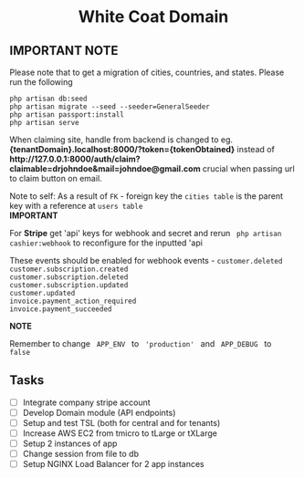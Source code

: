 <h1 align="center">White Coat Domain</h1>

## IMPORTANT NOTE
Please note that to get a migration of cities, countries, and states.
Please run the following 
<p>
    <code>php artisan db:seed</code> <br/> 
    <code>php artisan migrate --seed --seeder=GeneralSeeder</code> <br/> 
    <code>php artisan passport:install</code> <br/> 
    <code>php artisan serve</code> <br/> 
</p>
<p>
    When claiming site, handle from backend is changed to  eg. <strong>{tenantDomain}.localhost:8000/?token={tokenObtained}</strong> instead of <strong>http://127.0.0.1:8000/auth/claim?claimable=drjohndoe&mail=johndoe@gmail.com</strong> crucial when passing url to claim button on email.
</p>
Note to self: As a result of <code>FK</code> - foreign key the <code>cities table</code> is the parent key with a reference at <code>users table</code><br/>
<b>IMPORTANT</b><p>For <strong>Stripe</strong> get 'api' keys for webhook and secret and rerun <code> php artisan cashier:webhook</code> to reconfigure for the inputted 'api</p>
<p>These events should be enabled for webhook events - <code>customer.deleted
customer.subscription.created
customer.subscription.deleted
customer.subscription.updated
customer.updated
invoice.payment_action_required
invoice.payment_succeeded</code></p>

<strong>NOTE</strong><p>Remember to change <code> APP_ENV </code> to <code> 'production' </code> and <code> APP_DEBUG </code> to <code> false </code></p>

## Tasks 

- [ ] Integrate company stripe account
- [ ] Develop Domain module (API endpoints)
- [ ] Setup and test TSL (both for central and for tenants)
- [ ] Increase AWS EC2 from tmicro to tLarge or tXLarge
- [ ] Setup 2 instances of app
- [ ] Change session from file to db
- [ ] Setup NGINX Load Balancer for 2 app instances
